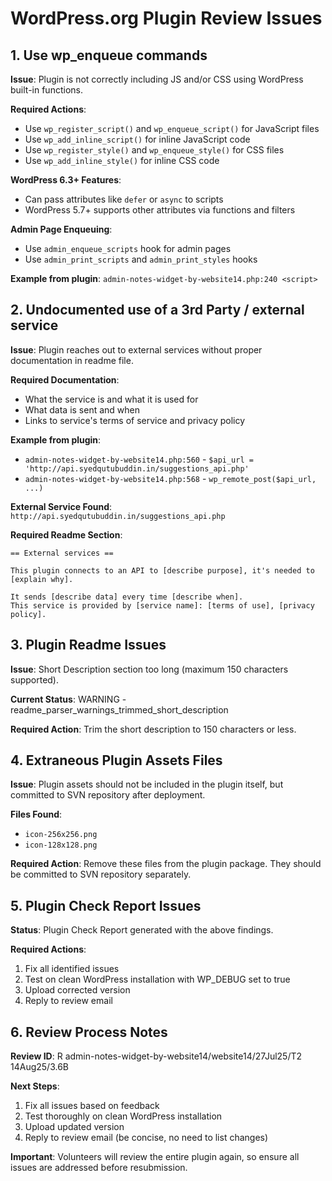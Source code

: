 # WordPress.org Plugin Review Issues

## 1. Use wp_enqueue commands

**Issue**: Plugin is not correctly including JS and/or CSS using WordPress built-in functions.

**Required Actions**:

- Use `wp_register_script()` and `wp_enqueue_script()` for JavaScript files
- Use `wp_add_inline_script()` for inline JavaScript code
- Use `wp_register_style()` and `wp_enqueue_style()` for CSS files
- Use `wp_add_inline_style()` for inline CSS code

**WordPress 6.3+ Features**:

- Can pass attributes like `defer` or `async` to scripts
- WordPress 5.7+ supports other attributes via functions and filters

**Admin Page Enqueuing**:

- Use `admin_enqueue_scripts` hook for admin pages
- Use `admin_print_scripts` and `admin_print_styles` hooks

**Example from plugin**: `admin-notes-widget-by-website14.php:240 <script>`

## 2. Undocumented use of a 3rd Party / external service

**Issue**: Plugin reaches out to external services without proper documentation in readme file.

**Required Documentation**:

- What the service is and what it is used for
- What data is sent and when
- Links to service's terms of service and privacy policy

**Example from plugin**:

- `admin-notes-widget-by-website14.php:560` - `$api_url = 'http://api.syedqutubuddin.in/suggestions_api.php'`
- `admin-notes-widget-by-website14.php:568` - `wp_remote_post($api_url, ...)`

**External Service Found**: `http://api.syedqutubuddin.in/suggestions_api.php`

**Required Readme Section**:

```
== External services ==

This plugin connects to an API to [describe purpose], it's needed to [explain why].

It sends [describe data] every time [describe when].
This service is provided by [service name]: [terms of use], [privacy policy].
```

## 3. Plugin Readme Issues

**Issue**: Short Description section too long (maximum 150 characters supported).

**Current Status**: WARNING - readme_parser_warnings_trimmed_short_description

**Required Action**: Trim the short description to 150 characters or less.

## 4. Extraneous Plugin Assets Files

**Issue**: Plugin assets should not be included in the plugin itself, but committed to SVN repository after deployment.

**Files Found**:

- `icon-256x256.png`
- `icon-128x128.png`

**Required Action**: Remove these files from the plugin package. They should be committed to SVN repository separately.

## 5. Plugin Check Report Issues

**Status**: Plugin Check Report generated with the above findings.

**Required Actions**:

1. Fix all identified issues
2. Test on clean WordPress installation with WP_DEBUG set to true
3. Upload corrected version
4. Reply to review email

## 6. Review Process Notes

**Review ID**: R admin-notes-widget-by-website14/website14/27Jul25/T2 14Aug25/3.6B

**Next Steps**:

1. Fix all issues based on feedback
2. Test thoroughly on clean WordPress installation
3. Upload updated version
4. Reply to review email (be concise, no need to list changes)

**Important**: Volunteers will review the entire plugin again, so ensure all issues are addressed before resubmission.
